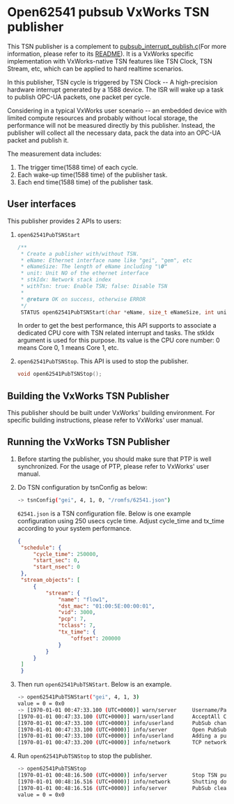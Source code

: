 # Open62541 pubsub VxWorks TSN publisher

This TSN publisher is a complement to [pubsub_interrupt_publish.c](../pubsub_interrupt_publish.c)(For more information, please refer to its [README](../README.md)). It is a VxWorks specific implementation with VxWorks-native TSN features like TSN Clock, TSN Stream, etc, which can be applied to hard realtime scenarios.

In this publisher, TSN cycle is triggered by TSN Clock -- A high-precision hardware interrupt generated by a 1588 device. The ISR will wake up a task to publish OPC-UA packets, one packet per cycle.

Considering in a typical VxWorks user scenario -- an embedded device with limited compute resources and probably without local storage, the performance will not be measured directly by this publisher. Instead, the publisher will collect all the necessary data, pack the data into an OPC-UA packet and publish it.

The measurement data includes:

1. The trigger time(1588 time) of each cycle.
2. Each wake-up time(1588 time) of the publisher task.
3. Each end time(1588 time) of the publisher task.

## User interfaces

This publisher provides 2 APIs to users:

1. `open62541PubTSNStart`

   ```C
   /**
    * Create a publisher with/without TSN.
    * eName: Ethernet interface name like "gei", "gem", etc
    * eNameSize: The length of eName including "\0"
    * unit: Unit NO of the ethernet interface
    * stkIdx: Network stack index
    * withTsn: true: Enable TSN; false: Disable TSN
    *
    * @return OK on success, otherwise ERROR
    */
    STATUS open62541PubTSNStart(char *eName, size_t eNameSize, int unit, uint32_t stkIdx, bool withTsn);
   ```

   In order to get the best performance, this API supports to associate a dedicated CPU core with TSN related interrupt and tasks. The stkIdx argument is used for this purpose. Its value is the CPU core number: 0 means Core 0, 1 means Core 1, etc.

2. `open62541PubTSNStop`. This API is used to stop the publisher.

   ```C
   void open62541PubTSNStop();
   ```

## Building the VxWorks TSN Publisher

This publisher should be built under VxWorks' building environment. For specific building instructions, please refer to VxWorks' user manual.

## Running the VxWorks TSN Publisher

1. Before starting the publisher, you should make sure that PTP is well synchronized. For the usage of PTP, please refer to VxWorks' user manual.
2. Do TSN configuration by tsnConfig as below:

   ```sh
   -> tsnConfig("gei", 4, 1, 0, "/romfs/62541.json")
   ```

   `62541.json` is a TSN configuration file. Below is one example configuration using 250 usecs cycle time. Adjust cycle_time and tx_time according to your system performance.

   ```json
   {
    "schedule": {
        "cycle_time": 250000,
        "start_sec": 0,
        "start_nsec": 0
    },
    "stream_objects": [
        {
            "stream": {
                "name": "flow1",
                "dst_mac": "01:00:5E:00:00:01",
                "vid": 3000,
                "pcp": 7,
                "tclass": 7,
                "tx_time": {
                    "offset": 200000
                }
            }
        }
    ]
    }
   ```

3. Then run `open62541PubTSNStart`. Below is an example.

   ```sh
   -> open62541PubTSNStart("gei", 4, 1, 3)
   value = 0 = 0x0
   -> [1970-01-01 00:47:33.100 (UTC+0000)] warn/server     Username/Password configured, but no encrypting SecurityPolicy. This can leak credentials on the ne.
   [1970-01-01 00:47:33.100 (UTC+0000)] warn/userland      AcceptAll Certificate Verification. Any remote certificate will be accepted.
   [1970-01-01 00:47:33.100 (UTC+0000)] info/userland      PubSub channel requested
   [1970-01-01 00:47:33.100 (UTC+0000)] info/server        Open PubSub ethernet connection.
   [1970-01-01 00:47:33.100 (UTC+0000)] info/userland      Adding a publisher with a cycle time of 0.250000 milliseconds
   [1970-01-01 00:47:33.200 (UTC+0000)] info/network       TCP network layer listening on opc.tcp://vxWorks:4840/
   ```

4. Run `open62541PubTSNStop` to stop the publisher.

   ```sh
   -> open62541PubTSNStop
   [1970-01-01 00:48:16.500 (UTC+0000)] info/server        Stop TSN publisher
   [1970-01-01 00:48:16.516 (UTC+0000)] info/network       Shutting down the TCP network layer
   [1970-01-01 00:48:16.516 (UTC+0000)] info/server        PubSub cleanup was called.
   value = 0 = 0x0
   ```
